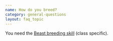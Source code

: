 ```yaml
---
name: How do you breed?
category: general-questions
layout: faq_topic
---
```


You need the [Beast breeding skill](/help/beast-breeding) (class specific).
